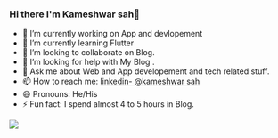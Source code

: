 ### Hi there I'm Kameshwar sah👋


- 🔭 I’m currently working on App and devlopement
- 🌱 I’m currently learning Flutter
- 👯 I’m looking to collaborate on Blog.
- 🤔 I’m looking for help with My Blog .
- 💬 Ask me about Web and App developement and tech related stuff.
- 📫 How to reach me: [linkedin- @kameshwar sah](https://in.linkedin.com/in/kameshwar-sah-082914183)
- 😄 Pronouns: He/His
- ⚡ Fun fact: I spend almost 4 to 5 hours in Blog. 

<img src="https://github-readme-stats.vercel.app/api?username=KAMESHWARSAH&&show_icons=true&title_color=ffffff&icon_color=bb2acf&text_color=daf7dc&bg_color=151515">

